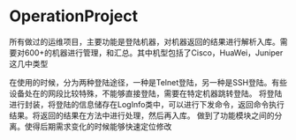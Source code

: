 # OperationProject
所有做过的运维项目，主要功能是登陆机器，对机器返回的结果进行解析入库。需要对600+的机器进行管理，和汇总。其中机型包括了Cisco，HuaWei，Juniper这几中类型


在使用的时候，分为两种登陆途径，一种是Telnet登陆，另一种是SSH登陆。有些设备处在的网段比较特殊，不能够直接登陆，需要在特定机器跳转登陆。
将登陆进行封装，将登陆的信息储存在LogInfo类中，可以进行下发命令，返回命令执行结果。将返回的结果在方法中进行处理，然后再入库。
做到了功能模块之间的分离。使得后期需求变化的时候能够快速定位修改
